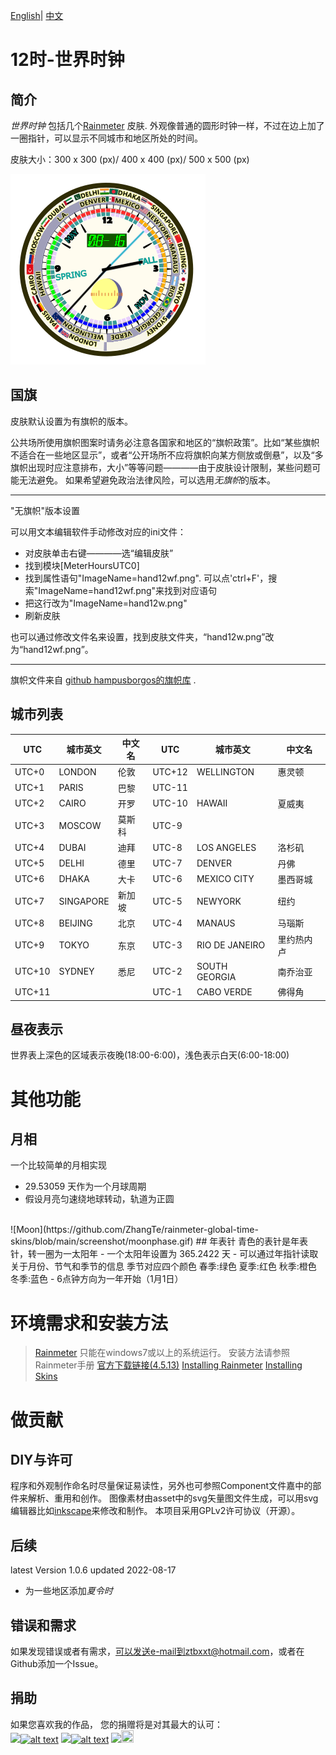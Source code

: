 [English](https://github.com/ZhangTe/rainmeter-global-time-skins/blob/main/README.md)| [中文](https://github.com/ZhangTe/rainmeter-global-time-skins/blob/main/README_zh.md)

# 12时-世界时钟

## 简介
*世界时钟* 包括几个[Rainmeter](https://docs.rainmeter.net/) 皮肤.
外观像普通的圆形时钟一样，不过在边上加了一圈指针，可以显示不同城市和地区所处的时间。

皮肤大小：300 x 300 (px)/ 400 x 400 (px)/ 500 x 500 (px)

![Thumbnail](https://github.com/ZhangTe/rainmeter-global-time-skins/blob/main/screenshot/SAMPLE1.PNG)
## 国旗
皮肤默认设置为有旗帜的版本。

公共场所使用旗帜图案时请务必注意各国家和地区的“旗帜政策”。比如“某些旗帜不适合在一些地区显示”，或者“公开场所不应将旗帜向某方侧放或倒悬”，以及“多旗帜出现时应注意排布，大小”等等问题————由于皮肤设计限制，某些问题可能无法避免。
如果希望避免政治法律风险，可以选用*无旗帜*的版本。


***
"无旗帜"版本设置

可以用文本编辑软件手动修改对应的ini文件：
- 对皮肤单击右键————选“编辑皮肤”
- 找到模块\[MeterHoursUTC0\]
- 找到属性语句"ImageName=hand12wf.png". 
    可以点'ctrl+F'，搜索"ImageName=hand12wf.png"来找到对应语句
- 把这行改为"ImageName=hand12w.png"
- 刷新皮肤


也可以通过修改文件名来设置，找到皮肤文件夹，“hand12w.png”改为“hand12wf.png”。
***


旗帜文件来自 [github hampusborgos的旗帜库](https://github.com/hampusborgos/country-flags) .


## 城市列表

| UTC | 城市英文|中文名 | UTC | 城市英文|中文名|
|---|---|---|---|---|---|
|UTC+0|LONDON| 伦敦|UTC+12|WELLINGTON| 惠灵顿|
|UTC+1|PARIS| 巴黎|UTC-11| | |
|UTC+2|CAIRO| 开罗|UTC-10|HAWAII| 夏威夷|
|UTC+3|MOSCOW| 莫斯科|UTC-9| |  |
|UTC+4|DUBAI| 迪拜|UTC-8|LOS ANGELES | 洛杉矶|
|UTC+5|DELHI|德里|UTC-7|DENVER | 丹佛|
|UTC+6|DHAKA| 大卡|UTC-6|MEXICO CITY | 墨西哥城|
|UTC+7|SINGAPORE| 新加坡|UTC-5|NEWYORK | 纽约|
|UTC+8|BEIJING| 北京|UTC-4|MANAUS|马瑙斯|
|UTC+9|TOKYO| 东京|UTC-3|RIO DE JANEIRO| 里约热内卢|
|UTC+10|SYDNEY|悉尼|UTC-2|SOUTH GEORGIA| 南乔治亚|
|UTC+11| |   |UTC-1|CABO VERDE| 佛得角| 











## 昼夜表示
世界表上深色的区域表示夜晚(18:00-6:00)，浅色表示白天(6:00-18:00)

# 其他功能

## 月相
一个比较简单的月相实现
- 29.53059 天作为一个月球周期
- 假设月亮匀速绕地球转动，轨道为正圆
<br/>
![Moon](https://github.com/ZhangTe/rainmeter-global-time-skins/blob/main/screenshot/moonphase.gif)
## 年表针
青色的表针是年表针，转一圈为一太阳年
- 一个太阳年设置为 365.2422 天
- 可以通过年指针读取关于月份、节气和季节的信息
	季节对应四个颜色
		春季:绿色
		夏季:红色
		秋季:橙色
		冬季:蓝色
- 6点钟方向为一年开始（1月1日）

# 环境需求和安装方法

> [Rainmeter](https://docs.rainmeter.net/) 只能在windows7或以上的系统运行。
> 安装方法请参照Rainmeter手册
> [官方下载链接(4.5.13)](https://github.com/rainmeter/rainmeter/releases/download/v4.5.13.3632/Rainmeter-4.5.13.exe)
> [Installing Rainmeter](https://docs.rainmeter.net/manual/installing-rainmeter/)
> [Installing Skins](https://docs.rainmeter.net/manual/installing-skins/)

# 做贡献

## DIY与许可
程序和外观制作命名时尽量保证易读性，另外也可参照Component文件嘉中的部件来解析、重用和创作。
图像素材由asset中的svg矢量图文件生成，可以用svg编辑器比如[inkscape](https://inkscape.org/)来修改和制作。
本项目采用GPLv2许可协议（开源）。


## 后续
latest Version 1.0.6 updated 2022-08-17

- 为一些地区添加*夏令时*


## 错误和需求
如果发现错误或者有需求，可以发送e-mail到ztbxxt@hotmail.com，或者在Github添加一个Issue。

## 捐助
如果您喜欢我的作品， 
您的捐赠将是对其最大的认可：<br/>
<a href='https://Ko-fi.com/ztbxxt'><img src="https://img.shields.io/badge/Donate-Ko_fi-442200.svg" /><img src="https://storage.ko-fi.com/cdn/kofi_stroke_cup.svg" alt="alt text" height="20" width="30" /></a>
<a href='https://paypal.me/ztbxxt'><img src="https://img.shields.io/badge/Donate-PayPal-2275FF.svg" /><img src="https://www.paypalobjects.com/webstatic/icon/pp32.png" alt="alt text" height="20" width="20" /></a>
<a href='https://afdian.net/@ztbxxt'><img src="https://img.shields.io/badge/Donate-爱发电-6900CF.svg"/><img src="https://afdian.net/static/img/logo/logo.png" height="20"  width="20" /></a>
